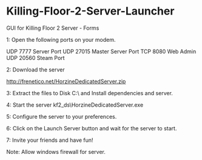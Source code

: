 # Killing-Floor-2-Server-Launcher
GUI for Killing Floor 2 Server - Forms

1: Open the following ports on your modem.

UDP 7777 Server Port
UDP 27015 Master Server Port
TCP 8080 Web Admin
UDP 20560 Steam Port

2: Download the server

http://frenetico.net/HorzineDedicatedServer.zip

3: Extract the files to Disk C:\ and Install dependencies and server. 

4: Start the server kf2_ds\HorzineDedicatedServer.exe

5: Configure the server to your preferences.

6: Click on the Launch Server button and wait for the server to start. 

7: Invite your friends and have fun! 

Note: Allow windows firewall for server.
